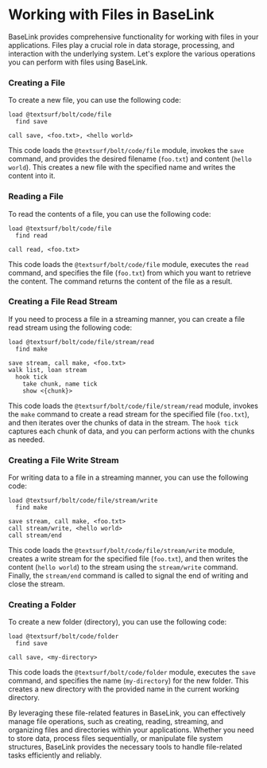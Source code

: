 # Working with Files in BaseLink

BaseLink provides comprehensive functionality for working with files in
your applications. Files play a crucial role in data storage,
processing, and interaction with the underlying system. Let's explore
the various operations you can perform with files using BaseLink.

### Creating a File

To create a new file, you can use the following code:

```link
load @textsurf/bolt/code/file
  find save

call save, <foo.txt>, <hello world>
```

This code loads the `@textsurf/bolt/code/file` module, invokes the
`save` command, and provides the desired filename (`foo.txt`) and
content (`hello world`). This creates a new file with the specified name
and writes the content into it.

### Reading a File

To read the contents of a file, you can use the following code:

```link
load @textsurf/bolt/code/file
  find read

call read, <foo.txt>
```

This code loads the `@textsurf/bolt/code/file` module, executes the
`read` command, and specifies the file (`foo.txt`) from which you want
to retrieve the content. The command returns the content of the file as
a result.

### Creating a File Read Stream

If you need to process a file in a streaming manner, you can create a
file read stream using the following code:

```link
load @textsurf/bolt/code/file/stream/read
  find make

save stream, call make, <foo.txt>
walk list, loan stream
  hook tick
    take chunk, name tick
    show <{chunk}>
```

This code loads the `@textsurf/bolt/code/file/stream/read` module,
invokes the `make` command to create a read stream for the specified
file (`foo.txt`), and then iterates over the chunks of data in the
stream. The `hook tick` captures each chunk of data, and you can perform
actions with the chunks as needed.

### Creating a File Write Stream

For writing data to a file in a streaming manner, you can use the
following code:

```link
load @textsurf/bolt/code/file/stream/write
  find make

save stream, call make, <foo.txt>
call stream/write, <hello world>
call stream/end
```

This code loads the `@textsurf/bolt/code/file/stream/write` module,
creates a write stream for the specified file (`foo.txt`), and then
writes the content (`hello world`) to the stream using the
`stream/write` command. Finally, the `stream/end` command is called to
signal the end of writing and close the stream.

### Creating a Folder

To create a new folder (directory), you can use the following code:

```link
load @textsurf/bolt/code/folder
  find save

call save, <my-directory>
```

This code loads the `@textsurf/bolt/code/folder` module, executes the
`save` command, and specifies the name (`my-directory`) for the new
folder. This creates a new directory with the provided name in the
current working directory.

By leveraging these file-related features in BaseLink, you can
effectively manage file operations, such as creating, reading,
streaming, and organizing files and directories within your
applications. Whether you need to store data, process files
sequentially, or manipulate file system structures, BaseLink provides
the necessary tools to handle file-related tasks efficiently and
reliably.
